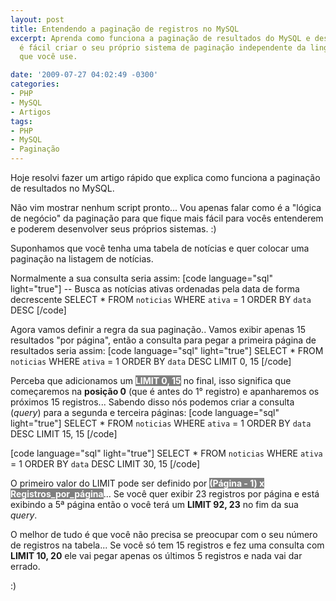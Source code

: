 ```yaml
---
layout: post
title: Entendendo a paginação de registros no MySQL
excerpt: Aprenda como funciona a paginação de resultados do MySQL e descubra como
  é fácil criar o seu próprio sistema de paginação independente da linguagem de programação
  que você use.

date: '2009-07-27 04:02:49 -0300'
categories:
- PHP
- MySQL
- Artigos
tags:
- PHP
- MySQL
- Paginação
---
```

Hoje resolvi fazer um artigo rápido que explica como funciona a paginação de resultados no MySQL.

Não vim mostrar nenhum script pronto... Vou apenas falar como é a "lógica de negócio" da paginação para que fique mais fácil para vocês entenderem e poderem desenvolver seus próprios sistemas. :)

Suponhamos que você tenha uma tabela de notícias e quer colocar uma paginação na listagem de notícias.

Normalmente a sua consulta seria assim:
[code language="sql" light="true"]
-- Busca as notícias ativas ordenadas pela data de forma decrescente
SELECT * FROM `noticias` WHERE `ativa` = 1 ORDER BY `data` DESC
[/code]

Agora vamos definir a regra da sua paginação.. Vamos exibir apenas 15 resultados "por página", então a consulta para pegar a primeira página de resultados seria assim:
[code language="sql" light="true"]
SELECT * FROM `noticias` WHERE `ativa` = 1 ORDER BY `data` DESC LIMIT 0, 15
[/code]

Perceba que adicionamos um <strong style="background: gray; color: white">LIMIT 0, 15</strong> no final, isso significa que começaremos na <strong>posição 0</strong> (que é antes do 1° registro) e apanharemos os próximos 15 registros... Sabendo disso nós podemos criar a consulta (<em>query</em>) para a segunda e terceira páginas:
[code language="sql" light="true"]
SELECT * FROM `noticias` WHERE `ativa` = 1 ORDER BY `data` DESC LIMIT 15, 15
[/code]


[code language="sql" light="true"]
SELECT * FROM `noticias` WHERE `ativa` = 1 ORDER BY `data` DESC LIMIT 30, 15
[/code]

O primeiro valor do LIMIT pode ser definido por <strong style="background: gray; color: white">(Página - 1) x Registros_por_página</strong>... Se você quer exibir 23 registros por página e está exibindo a 5ª página então o você terá um <strong>LIMIT 92, 23</strong> no fim da sua <em>query</em>.

O melhor de tudo é que você não precisa se preocupar com o seu número de registros na tabela... Se você só tem 15 registros e fez uma consulta com <strong>LIMIT 10, 20</strong> ele vai pegar apenas os últimos 5 registros e nada vai dar errado.

:)

